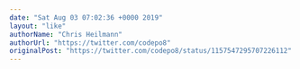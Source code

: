 ```yaml
---
date: "Sat Aug 03 07:02:36 +0000 2019"
layout: "like"
authorName: "Chris Heilmann"
authorUrl: "https://twitter.com/codepo8"
originalPost: "https://twitter.com/codepo8/status/1157547295707226112"
---
```

